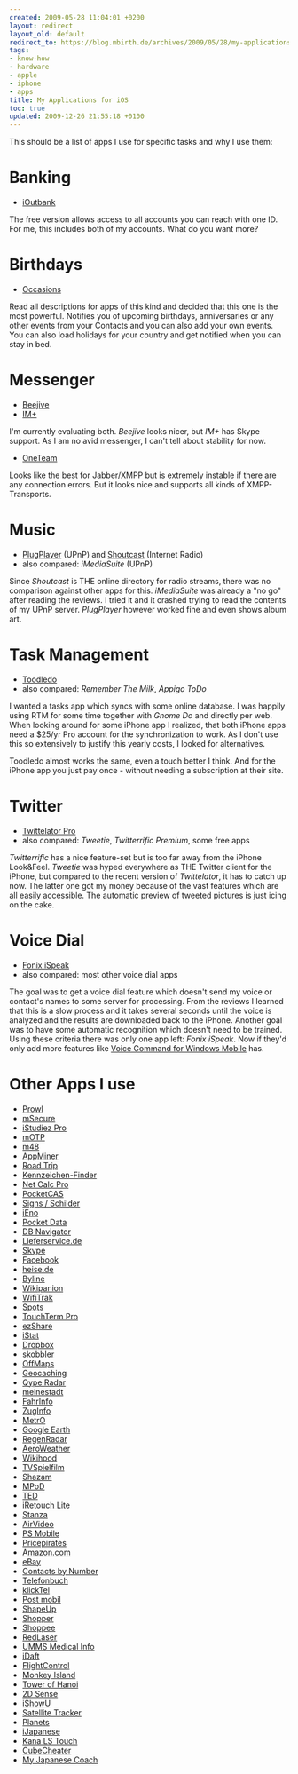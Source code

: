 ```yaml
---
created: 2009-05-28 11:04:01 +0200
layout: redirect
layout_old: default
redirect_to: https://blog.mbirth.de/archives/2009/05/28/my-applications-for-ios.html
tags:
- know-how
- hardware
- apple
- iphone
- apps
title: My Applications for iOS
toc: true
updated: 2009-12-26 21:55:18 +0100
---
```


This should be a list of apps I use for specific tasks and why I use them:

Banking
=======

* [iOutbank](http://www.outbank.de/)

The free version allows access to all accounts you can reach with one ID. For me, this includes both of my accounts. What do you want more?


Birthdays
=========

* [Occasions](http://handcarvedcode.com/occasions/)

Read all descriptions for apps of this kind and decided that this one is the most powerful. Notifies you of upcoming birthdays,
anniversaries or any other events from your Contacts and you can also add your own events. You can also load holidays for your
country and get notified when you can stay in bed.


Messenger
=========

* [Beejive](http://www.beejive.com/)
* [IM+](http://www.shapeservices.com/en/products/details.php?product=im)

I'm currently evaluating both. *Beejive* looks nicer, but *IM+* has Skype support. As I am no avid messenger, I can't tell
about stability for now.

* [OneTeam](http://www.process-one.net/en/solutions/oneteam_iphone/)

Looks like the best for Jabber/XMPP but is extremely instable if there are any connection errors. But it looks nice and
supports all kinds of XMPP-Transports.


Music
=====

* [PlugPlayer](http://plugplayer.com/) (UPnP) and [Shoutcast](http://blog.shoutcast.com/2009/01/09/announcing-the-shoutcast-radio-app-for-iphone-and-ipod-touch/) (Internet Radio)
* also compared: *iMediaSuite* (UPnP)

Since *Shoutcast* is THE online directory for radio streams, there was no comparison against other apps for this.
*iMediaSuite* was already a "no go" after reading the reviews. I tried it and it crashed trying to read the contents of
my UPnP server. *PlugPlayer* however worked fine and even shows album art.


Task Management
===============

* [Toodledo](http://www.toodledo.com/info/iphone.php)
* also compared: *Remember The Milk*, *Appigo ToDo*

I wanted a tasks app which syncs with some online database. I was happily using RTM for some time together with
*Gnome Do* and directly per web. When looking around for some iPhone app I realized, that both iPhone apps need
a $25/yr Pro account for the synchronization to work. As I don't use this so extensively to justify this yearly
costs, I looked for alternatives.

Toodledo almost works the same, even a touch better I think. And for the iPhone app you just pay once - without
needing a subscription at their site.


Twitter
=======

* [Twittelator Pro](http://www.stone.com/Twittelator/)
* also compared: *Tweetie*, *Twitterrific Premium*, some free apps

*Twitterrific* has a nice feature-set but is too far away from the iPhone Look&Feel. *Tweetie* was hyped everywhere
as THE Twitter client for the iPhone, but compared to the recent version of *Twittelator*, it has to catch up now.
The latter one got my money because of the vast features which are all easily accessible. The automatic preview of
tweeted pictures is just icing on the cake.


Voice Dial
==========

* [Fonix iSpeak](http://www.fonixspeech.com/)
* also compared: most other voice dial apps

The goal was to get a voice dial feature which doesn't send my voice or contact's names to some server for processing.
From the reviews I learned that this is a slow process and it takes several seconds until the voice is analyzed and
the results are downloaded back to the iPhone. Another goal was to have some automatic recognition which doesn't need
to be trained. Using these criteria there was only one app left: *Fonix iSpeak*. Now if they'd only add more features
like [Voice Command for Windows Mobile](http://www.microsoft.com/windowsmobile/en-us/downloads/microsoft/about-voice-command.mspx) has.


Other Apps I use
================

* [Prowl](http://prowl.weks.net/)
* [mSecure](http://www.msevensoftware.com/msecure.html)
* [iStudiez Pro](http://istudentpro.com/)
* [mOTP](http://motp.sourceforge.net/#7)
* [m48](http://www.mksg.de/)
* [AppMiner](http://www.bitrino.com/appminer/)
* [Road Trip](http://darrensoft.ca/roadtrip/)
* [Kennzeichen-Finder](http://peachgames.de/content.php?c=9&c2=3)
* [Net Calc Pro](http://www.awissinger.de/Home/Net_Calc_Pro_-_Englisch.html)
* [PocketCAS](http://pocketcas.com/iphone/)
* [Signs / Schilder](http://mobile.clauss-net.de/Signs/)
* [iEno](http://www.ihanwel.com/?page_id=443)
* [Pocket Data](http://appshopper.com/productivity/pocket-data)
* [DB Navigator](http://www.hacon.de/hafas_e/iphone.shtml)
* [Lieferservice.de](http://www.lieferservice.de/iphone/)
* [Skype](http://www.skype.com/go/iphone)
* [Facebook](http://www.facebook.com/iphone)
* [heise.de](http://www.heise.de/software/download/heise.de/67214)
* [Byline](http://www.phantomfish.com/byline.html)
* [Wikipanion](http://www.wikipanion.net/)
* [WifiTrak](http://www.freshapps.com/wifitrak/)
* [Spots](http://www.savoysoftware.com/spots/)
* [TouchTerm Pro](http://jbrink.net/ttpro/)
* [ezShare](http://www.antecea.com/home)
* [iStat](http://bjango.com/apps/istat/)
* [Dropbox](https://www.dropbox.com/iphoneapp)
* [skobbler](http://beta.skobbler.de/skobbler_mobil_navigation.html)
* [OffMaps](http://www.offmaps.com/)
* [Geocaching](http://www.geocaching.com/iPhone/default.aspx)
* [Qype Radar](http://www.qype.com/qype-radar)
* [meinestadt](http://www.allesklar.com/iphone/iphone.html)
* [FahrInfo](http://metaquark.de/blog/2008/11/06/fahr-info-berlin/)
* [ZugInfo](http://www.ifoi-ware.net/?cat=43)
* [MetrO](http://metro.nanika.net/MetroZ-en.html)
* [Google Earth](http://www.google.com/mobile/products/earth.html#p=default)
* [RegenRadar](http://www.ifoi-ware.net/?cat=78)
* [AeroWeather](http://www.aeroweather.ch/)
* [Wikihood](http://www.dawikihood.com/English.html)
* [TVSpielfilm](http://apps.cellular.de/info/tvspielfilm)
* [Shazam](http://www.shazam.com/iphone)
* [MPoD](http://www.katoemba.net/makesnosenseatall/mpod/)
* [TED](http://www.appleinsider.com/blogs/iphone/08/12/09/ted_talk_videos_available_through_free_iphone_app.html)
* [iRetouch Lite](http://www.imappl.com/node/24)
* [Stanza](http://www.lexcycle.com/)
* [AirVideo](http://www.inmethod.com/)
* [PS Mobile](http://mobile.photoshop.com/iphone/)
* [Pricepirates](http://www.preispiraten.de/html02/index.php?content=programm&subcontent=preispiraten&os=iphone&inhalt=download#topb)
* [Amazon.com](http://www.amazon.com/gp/feature.html?ie=UTF8&docId=1000291661)
* [eBay](http://pages.ebay.com/mobile/iphone.html)
* [Contacts by Number](http://www.plaincode.com/products/contactsbynumber/)
* [Telefonbuch](http://www.tvg-verlag.de/Video-Telefonbuch-iPhone.html)
* [klickTel](http://shop.klicktel.de/de-klicktel-shop/mobile/klicktel-for-iphone/)
* [Post mobil](http://www.deutschepost.de/dpag?xmlFile=link1020130_1020117)
* [ShapeUp](http://www.shapeupmobile.com/Default.aspx)
* [Shopper](http://www.myshopperapp.com/)
* [Shoppee](http://web.me.com/emlombardo/Eric_Lombardo_Development/Shoppee.html)
* [RedLaser](http://redlaser.com/)
* [UMMS Medical Info](http://www.umm.edu/iphone/)
* [iDaft](http://www.dothedaft.com/app/)
* [FlightControl](http://www.firemint.com/flightcontrol/)
* [Monkey Island](http://appshopper.com/games/the-secret-of-monkey-island-special-edition)
* [Tower of Hanoi](http://appshopper.com/games/tower-of-hanoi)
* [2D Sense](http://www.2dsense.com/default.aspx?id=details&sid=getitnow&tid=2)
* [iShowU](http://appshopper.com/lifestyle/ishowu)
* [Satellite Tracker](http://appshopper.com/utilities/satellite-tracker)
* [Planets](http://www.qcontinuum.org/planets/)
* [iJapanese](http://www.dbfit.ca/apps.html)
* [Kana LS Touch](http://web.me.com/quitscheentchen/KSTen/Kana_LS_Touch.html)
* [CubeCheater](http://cubecheater.efaller.com/)
* [My Japanese Coach](http://appshopper.com/education/my-japanese-coach)